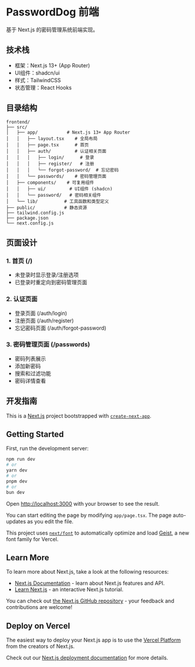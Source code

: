 # PasswordDog 前端

基于 Next.js 的密码管理系统前端实现。

## 技术栈

- 框架：Next.js 13+ (App Router)
- UI组件：shadcn/ui
- 样式：TailwindCSS
- 状态管理：React Hooks

## 目录结构

```text
frontend/
├── src/
│   ├── app/           # Next.js 13+ App Router
│   │   ├── layout.tsx    # 全局布局
│   │   ├── page.tsx      # 首页
│   │   ├── auth/         # 认证相关页面
│   │   │   ├── login/      # 登录
│   │   │   ├── register/   # 注册
│   │   │   └── forgot-password/  # 忘记密码
│   │   └── passwords/    # 密码管理页面
│   ├── components/    # 可复用组件
│   │   ├── ui/         # UI组件 (shadcn)
│   │   └── password/   # 密码相关组件
│   └── lib/          # 工具函数和类型定义
├── public/           # 静态资源
├── tailwind.config.js
├── package.json
└── next.config.js
```

## 页面设计

### 1. 首页 (/)
- 未登录时显示登录/注册选项
- 已登录时重定向到密码管理页面

### 2. 认证页面
- 登录页面 (/auth/login)
- 注册页面 (/auth/register)
- 忘记密码页面 (/auth/forgot-password)

### 3. 密码管理页面 (/passwords)
- 密码列表展示
- 添加新密码
- 搜索和过滤功能
- 密码详情查看

## 开发指南

This is a [Next.js](https://nextjs.org) project bootstrapped with [`create-next-app`](https://nextjs.org/docs/app/api-reference/cli/create-next-app).

## Getting Started

First, run the development server:

```bash
npm run dev
# or
yarn dev
# or
pnpm dev
# or
bun dev
```

Open [http://localhost:3000](http://localhost:3000) with your browser to see the result.

You can start editing the page by modifying `app/page.tsx`. The page auto-updates as you edit the file.

This project uses [`next/font`](https://nextjs.org/docs/app/building-your-application/optimizing/fonts) to automatically optimize and load [Geist](https://vercel.com/font), a new font family for Vercel.

## Learn More

To learn more about Next.js, take a look at the following resources:

- [Next.js Documentation](https://nextjs.org/docs) - learn about Next.js features and API.
- [Learn Next.js](https://nextjs.org/learn) - an interactive Next.js tutorial.

You can check out [the Next.js GitHub repository](https://github.com/vercel/next.js) - your feedback and contributions are welcome!

## Deploy on Vercel

The easiest way to deploy your Next.js app is to use the [Vercel Platform](https://vercel.com/new?utm_medium=default-template&filter=next.js&utm_source=create-next-app&utm_campaign=create-next-app-readme) from the creators of Next.js.

Check out our [Next.js deployment documentation](https://nextjs.org/docs/app/building-your-application/deploying) for more details.
